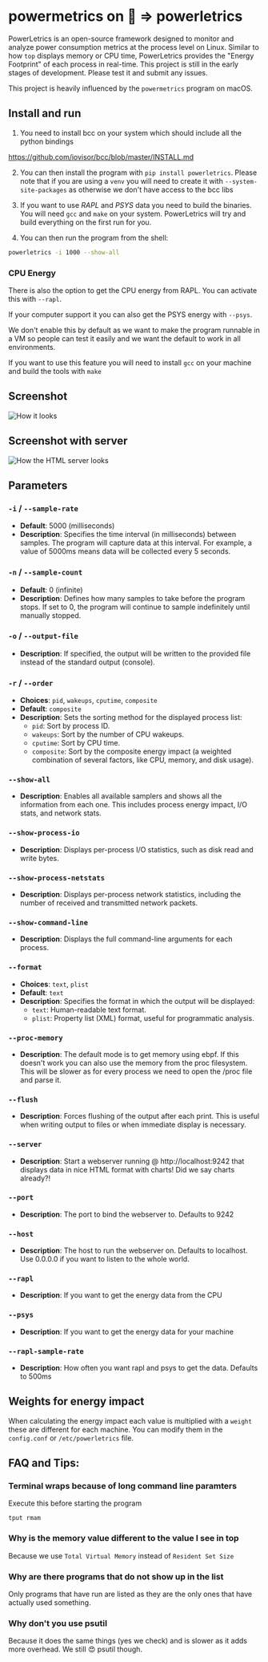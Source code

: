 # powermetrics on 🐧 => powerletrics

PowerLetrics is an open-source framework designed to monitor and analyze power consumption metrics at the process level on Linux. Similar to how `top` displays memory or CPU time, PowerLetrics provides the "Energy Footprint" of each process in real-time. This project is still in the early stages of development. Please test it and submit any issues.

This project is heavily influenced by the `powermetrics` program on macOS.


## Install and run

1. You need to install bcc on your system which should include all the python bindings

https://github.com/iovisor/bcc/blob/master/INSTALL.md

2. You can then install the program with `pip install powerletrics`. Please note that if you are using a `venv` you will need to create it with `--system-site-packages` as otherwise we don't have access to the bcc libs

3. If you want to use *RAPL* and *PSYS* data you need to build the binaries. You will need `gcc` and `make` on your system.
PowerLetrics will try and build everything on the first run for you.

4. You can then run the program from the shell:
```bash
powerletrics -i 1000 --show-all
```

### CPU Energy

There is also the option to get the CPU energy from RAPL. You can activate this with ``--rapl``.

If your computer support it you can also get the PSYS energy with ``--psys``.

We don't enable this by default as we want to make the program runnable in a VM so people can test it easily and we want the default to work in all environments.

If you want to use this feature you will need to install `gcc` on your machine and build the tools with `make`

## Screenshot

![How it looks](Screenshot.png "PowerLetrics in action")

## Screenshot with server

![How the HTML server looks](Screenshot_Server.png "PowerLetrics bundled HTML server")


## Parameters

### `-i` / `--sample-rate`
- **Default**: 5000 (milliseconds)
- **Description**: Specifies the time interval (in milliseconds) between samples. The program will capture data at this interval. For example, a value of 5000ms means data will be collected every 5 seconds.

### `-n` / `--sample-count`
- **Default**: 0 (infinite)
- **Description**: Defines how many samples to take before the program stops. If set to 0, the program will continue to sample indefinitely until manually stopped.

### `-o` / `--output-file`
- **Description**: If specified, the output will be written to the provided file instead of the standard output (console).

### `-r` / `--order`
- **Choices**: `pid`, `wakeups`, `cputime`, `composite`
- **Default**: `composite`
- **Description**: Sets the sorting method for the displayed process list:
  - `pid`: Sort by process ID.
  - `wakeups`: Sort by the number of CPU wakeups.
  - `cputime`: Sort by CPU time.
  - `composite`: Sort by the composite energy impact (a weighted combination of several factors, like CPU, memory, and disk usage).

### `--show-all`
- **Description**: Enables all available samplers and shows all the information from each one. This includes process energy impact, I/O stats, and network stats.

### `--show-process-io`
- **Description**: Displays per-process I/O statistics, such as disk read and write bytes.

### `--show-process-netstats`
- **Description**: Displays per-process network statistics, including the number of received and transmitted network packets.

### `--show-command-line`
- **Description**: Displays the full command-line arguments for each process.

### `--format`
- **Choices**: `text`, `plist`
- **Default**: `text`
- **Description**: Specifies the format in which the output will be displayed:
  - `text`: Human-readable text format.
  - `plist`: Property list (XML) format, useful for programmatic analysis.

### `--proc-memory`
- **Description**: The default mode is to get memory using ebpf. If this doesn't work you can also use the memory from the proc filesystem. This will be slower as for every process we need to open the /proc file and parse it.

### `--flush`
- **Description**: Forces flushing of the output after each print. This is useful when writing output to files or when immediate display is necessary.

### `--server`
- **Description**: Start a webserver running @ http://localhost:9242 that displays data in nice HTML format with charts! Did we say charts already?!

### `--port`
- **Description**: The port to bind the webserver to. Defaults to 9242

### `--host`
- **Description**: The host to run the webserver on. Defaults to localhost. Use 0.0.0.0 if you want to listen to the whole world.

### `--rapl`
- **Description**: If you want to get the energy data from the CPU

### `--psys`
- **Description**: If you want to get the energy data for your machine

### `--rapl-sample-rate`
- **Description**: How often you want rapl and psys to get the data. Defaults to 500ms



## Weights for energy impact

When calculating the energy impact each value is multiplied with a `weight` these are different for each machine. You
can modify them in the `config.conf` or `/etc/powerletrics` file.

## FAQ and Tips:

### Terminal wraps because of long command line paramters
Execute this before starting the program

```
tput rmam
```

### Why is the memory value different to the value I see in top
Because we use `Total Virtual Memory` instead of `Resident Set Size`

### Why are there programs that do not show up in the list
Only programs that have run are listed as they are the only ones that have actually used something.

### Why don't you use psutil
Because it does the same things (yes we check) and is slower as it adds more overhead. We still 😍 psutil though.

